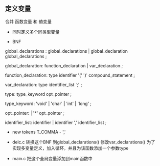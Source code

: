 ## 定义变量
合并 函数变量 和 值变量


* 同时定义多个同类型变量

* BNF

 global_declarations : global_declarations 
      | global_declaration global_declarations
      ;

 global_declaration: function_declaration | var_declaration ;

 function_declaration: type identifier '(' ')' compound_statement   ;

 var_declaration: type identifier_list ';'  ;

 type: type_keyword opt_pointer  ;
 
 type_keyword: 'void' | 'char' | 'int' | 'long'  ;
 
 opt_pointer: <empty> | '*' opt_pointer  ;
 
 identifier_list: identifier | identifier ',' identifier_list ;

 * new tokens
 T_COMMA - ','
  
* delc.c
转换这个BNF 到global_declarations()
修改var_declarations() 为了实现多变量定义，加入循环，并且为该函数添加一个参数type


* main.c
把这个全局变量添加到main函数中




